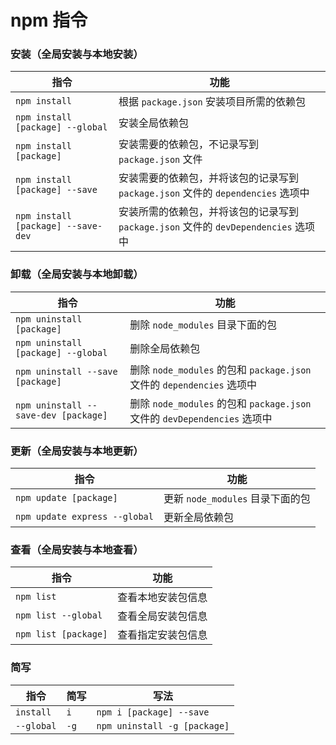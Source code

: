 # npm 指令

### 安装（全局安装与本地安装）

| 指令 | 功能 |
| --- | --- |
| `npm install` | 根据 `package.json` 安装项目所需的依赖包 |
| `npm install [package] --global` | 安装全局依赖包 |
| `npm install [package]` | 安装需要的依赖包，不记录写到 `package.json` 文件 |
| `npm install [package] --save` | 安装需要的依赖包，并将该包的记录写到 `package.json` 文件的 `dependencies` 选项中 |
| `npm install [package] --save-dev` | 安装所需的依赖包，并将该包的记录写到 `package.json` 文件的 `devDependencies` 选项中 |

### 卸载（全局安装与本地卸载）

| 指令 | 功能 |
| --- | --- |
| `npm uninstall [package]` | 删除 `node_modules` 目录下面的包 |
| `npm uninstall [package] --global` | 删除全局依赖包 |
| `npm uninstall --save [package]` | 删除 `node_modules` 的包和 `package.json` 文件的 `dependencies` 选项中 |
| `npm uninstall --save-dev [package]` | 删除 `node_modules` 的包和 `package.json` 文件的 `devDependencies` 选项中 |

### 更新（全局安装与本地更新）

| 指令 | 功能 |
| --- | --- |
| `npm update [package]` | 更新 `node_modules` 目录下面的包 |
| `npm update express --global` | 更新全局依赖包 |

### 查看（全局安装与本地查看）

| 指令 | 功能 |
| --- | --- |
| `npm list` | 查看本地安装包信息 |
| `npm list --global` | 查看全局安装包信息 |
| `npm list [package]` | 查看指定安装包信息 |


### 简写

| 指令 | 简写 | 写法 |
| --- | --- | --- |
| `install` | `i` | `npm i [package] --save` | 
| `--global` | `-g` | `npm uninstall -g [package]` |
